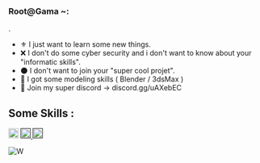 ### Root@Gama ~: 
.
  * ⚜️ I just want to learn some new things.
  * ❌ I don't do some cyber security and i don't want to know about your "informatic skills".
  * 🌑 I don't want to join your "super cool projet".
  * 🔨 I got some modeling skills ( Blender / 3dsMax )
  * 📧 Join my super discord -> discord.gg/uAXebEC


<H2>Some Skills :</h2>
<p align="left"><a href="https://www.lua.org/" target="_blank"> <img src="https://upload.wikimedia.org/wikipedia/commons/thumb/c/cf/Lua-Logo.svg/1200px-Lua-Logo.svg.png" alt="bootstrap" width="20" height="20"/></a>
<a href="" target="_blank"> <img src="https://cdn.iconscout.com/icon/free/png-512/c-programming-569564.png" alt="cplusplus" width="20" height="20"/> </a>
<a href="" target="_blank"> <img src="https://upload.wikimedia.org/wikipedia/commons/b/b6/PuTTY_icon_128px.png" alt="cplusplus" width="20" height="20"/> </a>


![W](https://i.pinimg.com/originals/9b/b2/10/9bb210218c5c110a909b218865a64209.gif)
